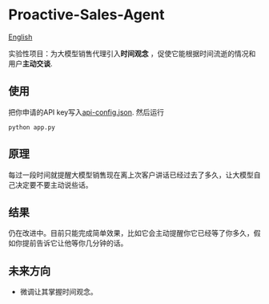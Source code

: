 # Proactive-Sales-Agent
[English](README_EN.md)

实验性项目：为大模型销售代理引入**时间观念** ，促使它能根据时间流逝的情况和用户**主动交谈**.

## 使用
把你申请的API key写入[api-config.json](models/api-config.json). 然后运行
```
python app.py
```
## 原理
每过一段时间就提醒大模型销售现在离上次客户讲话已经过去了多久，让大模型自己决定要不要主动说些话。
## 结果
仍在改进中。目前只能完成简单效果，比如它会主动提醒你它已经等了你多久，假如你提前告诉它让他等你几分钟的话。
## 未来方向
- 微调让其掌握时间观念。
